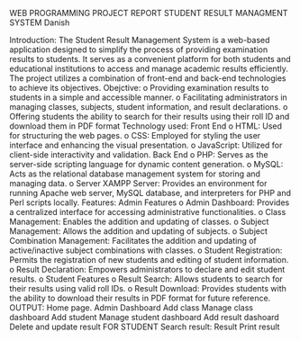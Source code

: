 WEB PROGRAMMING PROJECT REPORT
STUDENT RESULT MANAGMENT SYSTEM
 Danish

Introduction:
The Student Result Management System is a web-based application designed to 
simplify the process of providing examination results to students. It serves as a 
convenient platform for both students and educational institutions to access and 
manage academic results efficiently. The project utilizes a combination of front-end and 
back-end technologies to achieve its objectives.
Obejctive:
o Providing examination results to students in a simple and accessible 
manner.
o Facilitating administrators in managing classes, subjects, student 
information, and result declarations.
o Offering students the ability to search for their results using their roll ID 
and download them in PDF format
Technology used:
Front End
o HTML: Used for structuring the web pages.
o CSS: Employed for styling the user interface and enhancing the visual 
presentation.
o JavaScript: Utilized for client-side interactivity and validation.
Back End
o PHP: Serves as the server-side scripting language for dynamic content 
generation.
o MySQL: Acts as the relational database management system for storing and 
managing data.
o Server
XAMPP Server: Provides an environment for running Apache web server, MySQL 
database, and interpreters for PHP and Perl scripts locally.
Features:
Admin Features
o Admin Dashboard: Provides a centralized interface for accessing administrative 
functionalities.
o Class Management: Enables the addition and updating of classes.
o Subject Management: Allows the addition and updating of subjects.
o Subject Combination Management: Facilitates the addition and updating of 
active/inactive subject combinations with classes.
o Student Registration: Permits the registration of new students and editing of 
student information.
o Result Declaration: Empowers administrators to declare and edit student results.
o
Student Features
o Result Search: Allows students to search for their results using valid roll IDs.
o Result Download: Provides students with the ability to download their results in 
PDF format for future reference.
OUTPUT:
Home page.
Admin Dashboard
Add class
Manage class dashboard
Add student
Manage student dashboard
Add result dashoard
Delete and update result 
FOR STUDENT 
Search result:
Result
Print result
